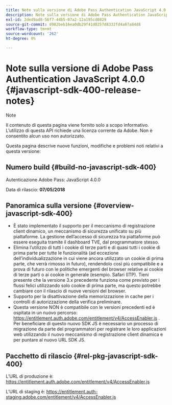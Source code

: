 ```yaml
---
title: Note sulla versione di Adobe Pass Authentication JavaScript 4.0.0
description: Note sulla versione di Adobe Pass Authentication JavaScript 4.0.0
exl-id: 2ded9ad8-56f7-44b5-87a2-12a195cd0829
source-git-commit: d982beb16ea0db29f41d0257d8332fd4a07a84d8
workflow-type: tm+mt
source-wordcount: '262'
ht-degree: 0%

---
```


# Note sulla versione di Adobe Pass Authentication JavaScript 4.0.0 {#javascript-sdk-400-release-notes}

>[!NOTE]
>
>Il contenuto di questa pagina viene fornito solo a scopo informativo. L’utilizzo di questa API richiede una licenza corrente da Adobe. Non è consentito alcun uso non autorizzato.

Questa pagina descrive nuove funzioni, modifiche e problemi noti relativi a questa versione:

## Numero build {#build-no-javascript-sdk-400}

Autenticazione Adobe Pass: JavaScript 4.0.0

Data di rilascio: **07/05/2018**


## Panoramica sulla versione {#overview-javascript-sdk-400}

* È stato implementato il supporto per il meccanismo di registrazione client dinamico, un meccanismo di sicurezza unificato su più piattaforme. La gestione dell’accesso di sicurezza tra piattaforme può essere eseguita tramite il dashboard TVE, dal programmatore stesso.
* Elimina l’utilizzo di tutti i cookie di terze parti e di quasi tutti i cookie di prima parte per tutte le funzionalità (ad eccezione dell’individualizzazione in cui viene ancora utilizzato un cookie di prima parte, che verrà rimosso in futuro), rendendolo così più compatibile e a prova di futuro con le politiche emergenti del browser relative ai cookie di terze parti o ai cookie in generale (esempio. Safari (ITP). Tieni presente che la versione 3.x precedente funziona come previsto per i flussi felici utilizzando solo cookie di prima parte, ma questo potrebbe cambiare con il rilascio di nuove versioni del browser.
* Supporto per la disattivazione della memorizzazione in cache per i controlli di autorizzazione della verifica preliminare.
* Questa versione NON è compatibile con le versioni precedenti ed è ospitata in un nuovo percorso: https://entitlement.auth.adobe.com/entitlement/v4/AccessEnabler.js . Per beneficiare di questo nuovo SDK JS è necessario un processo di migrazione da parte dei programmatori per registrare le loro applicazioni web utilizzando il nuovo meccanismo di registrazione client dinamica e per puntare al nuovo URL SDK JS.


## Pacchetto di rilascio {#rel-pkg-javascript-sdk-400}

L’URL di produzione è: https://entitlement.auth.adobe.com/entitlement/v4/AccessEnabler.js

L’URL di staging è: https://entitlement.auth-staging.adobe.com/entitlement/v4/AccessEnabler.js
